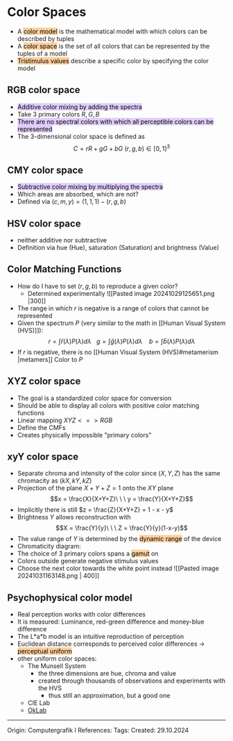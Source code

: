 # Color Spaces

- A <mark style="background: #FFB86CA6;">color model</mark> is the mathematical model with which colors can be described by tuples
- A <mark style="background: #FFB86CA6;">color space</mark> is the set of all colors that can be represented by the tuples of a model
- <mark style="background: #FFB86CA6;">Tristimulus values</mark> describe a specific color by specifying the color model

## RGB color space

- <mark style="background: #D2B3FFA6;">Additive color mixing by adding the spectra</mark>
- Take 3 primary colors $R, G, B$ 
- <mark style="background: #D2B3FFA6;">There are no spectral colors with which all perceptible colors can be represented</mark>
- The 3-dimensional color space is defined as
$$C = rR+gG+bG\ (r,g,b) \in [0,1]^3$$
## CMY color space

- <mark style="background: #D2B3FFA6;">Subtractive color mixing by multiplying the spectra</mark>
- Which areas are absorbed, which are not?
- Defined via $(c,m,y) = (1,1,1) - (r,g,b)$

## HSV color space

- neither additive nor subtractive
- Definition via hue (Hue), saturation (Saturation) and brightness (Value)

## Color Matching Functions

- How do I have to set $(r,g,b)$ to reproduce a given color?
	- Determined experimentally
![[Pasted image 20241029125651.png |300]]
- The range in which $r$ is negative is a range of colors that cannot be represented
- Given the spectrum $P$ (very similar to the math in [[Human Visual System (HVS)]]):
$$r = \int \bar{r}(\lambda)P(\lambda)d\lambda \ \ \ g = \int \bar{g}(\lambda)P(\lambda)d\lambda \ \ \ \ b = \int \bar{b}(\lambda)P(\lambda)d\lambda$$
- If $r$ is negative, there is no [[Human Visual System (HVS)#metamerism |metamers]] Color to $P$

## XYZ color space

- The goal is a standardized color space for conversion
- Should be able to display all colors with positive color matching functions
- Linear mapping $XYZ <=> RGB$ 
- Define the CMFs
- Creates physically impossible "primary colors"

## xyY color space

 - Separate chroma and intensity of the color since $(X,Y, Z)$ has the same chromacity as $(kX, kY, kZ)$ 
- Projection of the plane $X+Y+Z=1$ onto the $XY$ plane 
$$x = \frac{X}{X+Y+Z}\ \ \ y = \frac{Y}{X+Y+Z}$$
- Implicitly there is still $z = \frac{Z}{X+Y+Z} = 1 - x - y$
- Brightness $Y$ allows reconstruction with 
$$X = \frac{Y}{y}\ \ \ Z = \frac{Y}{y}(1-x-y)$$
- The value range of $Y$ is determined by the <mark style="background: #FFB86CA6;">dynamic range</mark> of the device
- Chromaticity diagram:
- The choice of 3 primary colors spans a <mark style="background: #FFB86CA6;">gamut</mark> on
- Colors outside generate negative stimulus values
- Choose the next color towards the white point instead
![[Pasted image 20241031163148.png | 400]]

## Psychophysical color model

- Real perception works with color differences 
- It is measured: Luminance, red-green difference and money-blue difference
- The L\*a\*b model is an intuitive reproduction of perception
- Euclidean distance corresponds to perceived color differences -> <mark style="background: #FFB86CA6;">perceptual uniform</mark> 
- other uniform color spaces:
	- The Munsell System
		- the three dimensions are hue, chroma and value
		- created through thousands of observations and experiments with the HVS
			- thus still an approximation, but a good one
	- CIE Lab
	- [OkLab](https://bottosson.github.io/posts/oklab/)

---

Origin: Computergrafik I
References: 
Tags: 
Created: 29.10.2024

